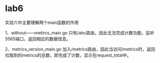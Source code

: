 # lab6
实验六中主要理解两个main函数的作用

1、without——metircs_main.go 只有/abc路由，因此无法完成计数功能，监听5565端口，返回相应的数据信息。

2、metrics_version_main.go 加入/metrics路由，因此当访问/metrics时，返回拉取到的metrics的总数，即完成了计数，显示在request_total中。
